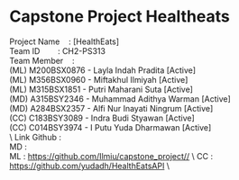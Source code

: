 # Capstone Project Healtheats

Project Name&nbsp;&nbsp;&nbsp;&nbsp;:&nbsp;[HealthEats] \
Team ID&nbsp;&nbsp;&nbsp;&nbsp;&nbsp;&nbsp;&nbsp;&nbsp;:&nbsp;CH2-PS313 \
Team Member&nbsp;&nbsp;&nbsp;&nbsp;: \
(ML) M200BSX0876 - Layla Indah Pradita [Active] \
(ML) M356BSX0960 - Miftakhul Ilmiyah [Active] \
(ML) M315BSX1851 - Putri Maharani Suta [Active] \
(MD) A315BSY2346 - Muhammad Adithya Warman [Active] \
(MD) A284BSX2357 - Alfi Nur Inayati Ningrum  [Active] \
(CC) C183BSY3089 - Indra Budi Styawan [Active] \
(CC) C014BSY3974 - I Putu Yuda Dharmawan [Active] \
\\
Link Github : \
MD : \
ML : https://github.com/Ilmiu/capstone_project// \\
CC : https://github.com/yudadh/HealthEatsAPI \





